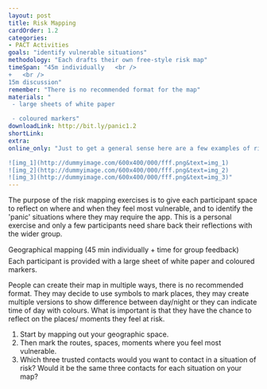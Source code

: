 ```yaml
---
layout: post
title: Risk Mapping
cardOrder: 1.2
categories:
- PACT Activities
goals: "identify vulnerable situations"
methodology: "Each drafts their own free-style risk map"
timeSpan: "45m individually   <br />
+   <br />
15m discussion"
remember: "There is no recommended format for the map"
materials: "
 - large sheets of white paper

 - coloured markers"
downloadLink: http://bit.ly/panic1.2
shortLink:
extra:
online_only: "Just to get a general sense here are a few examples of risk maps created in previous workshops:

![img_1](http://dummyimage.com/600x400/000/fff.png&text=img_1)
![img_2](http://dummyimage.com/600x400/000/fff.png&text=img_2)
![img_3](http://dummyimage.com/600x400/000/fff.png&text=img_3)"
---
```


The purpose of the risk mapping exercises is to give each participant space to reflect on where and when they feel most vulnerable&#44; and to identify the &#39;panic&#39; situations where they may require the app. This is a personal exercise and only a few participants need share back their reflections with the wider group.

Geographical mapping &#40;45 min individually &#43; time for group feedback&#41; &#150; Each participant is provided with a large sheet of white paper and coloured markers.

People can create their map in multiple ways, there is no recommended format. They may decide to use symbols to mark places, they may create multiple versions to show difference between day/night or they can indicate time of day with colours. What is important is that they have the chance to reflect on the places/ moments they feel at risk.

1. Start by mapping out your geographic space.
2. Then mark the routes, spaces, moments where you feel most vulnerable.
3. Which three trusted contacts would you want to contact in a situation of risk? Would it be the same three contacts for each situation on your map?

<div class="cs-online"></div>
